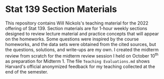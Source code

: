 # Stat 139 Section Materials
This repository contains Will Nickols's teaching material for the 2022 offering of Stat 139.  Section materials are for 1-hour weekly sections designed to review lecture material and practice concepts that will appear on the homeworks.  Some questions were inspired by the course homeworks, and the data sets were obtained from the cited sources, but the questions, solutions, and write-ups are my own.  I created the midterm review from scratch for the midterm review session I held on October 10<sup>th</sup> as preparation for Midterm 1.  The file `Teaching Evaluations.md` shows Harvard's official anonymized feedback for my teaching collected at the end of the semester.
